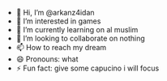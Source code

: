 - 👋 Hi, I’m @arkanz4idan
- 👀 I’m interested in games
- 🌱 I’m currently learning on al muslim
- 💞️ I’m looking to collaborate on nothing
- 📫 How to reach my dream
- 😄 Pronouns: what
- ⚡ Fun fact: give some capucino i will focus

<!---
arkanz4idan/arkanz4idan is a ✨ special ✨ repository because its `README.md` (this file) appears on your GitHub profile.
You can click the Preview link to take a look at your changes.
--->
